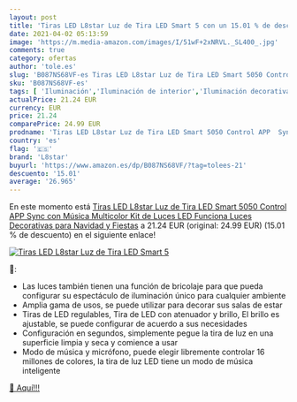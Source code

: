 ```yaml
---
layout: post
title: 'Tiras LED L8star Luz de Tira LED Smart 5 con un 15.01 % de descuento'
date: 2021-04-02 05:13:59
image: 'https://m.media-amazon.com/images/I/51wF+2xNRVL._SL400_.jpg'
comments: true
category: ofertas
author: 'tole.es'
slug: 'B087NS68VF-es Tiras LED L8star Luz de Tira LED Smart 5050 Control APP...'
sku: 'B087NS68VF-es'
tags: [ 'Iluminación','Iluminación de interior','Iluminación decorativa y para usos específicos de interior','Tiras LED de interior','l8star','navidad', ]
actualPrice: 21.24 EUR
currency: EUR
price: 21.24
comparePrice: 24.99 EUR
prodname: 'Tiras LED L8star Luz de Tira LED Smart 5050 Control APP  Sync con Música Multicolor  Kit de Luces LED Funciona Luces Decorativas para Navidad y Fiestas'
country: 'es'
flag: '🇪🇸'
brand: 'L8star'
buyurl: 'https://www.amazon.es/dp/B087NS68VF/?tag=tolees-21'
descuento: '15.01'
average: '26.965'
---
```


En este momento está [Tiras LED L8star Luz de Tira LED Smart 5050 Control APP  Sync con Música Multicolor  Kit de Luces LED Funciona Luces Decorativas para Navidad y Fiestas](https://www.amazon.es/dp/B087NS68VF/?tag=tolees-21) a 21.24 EUR (original: 24.99 EUR) (15.01 %  de descuento) en el siguiente enlace!

[![Tiras LED L8star Luz de Tira LED Smart 5](https://m.media-amazon.com/images/I/51wF+2xNRVL._SL400_.jpg)](https://www.amazon.es/dp/B087NS68VF/?tag=tolees-21)

🔎:

- Las luces también tienen una función de bricolaje para que pueda configurar su espectáculo de iluminación único para cualquier ambiente
- Amplia gama de usos, se puede utilizar para decorar sus salas de estar
- Tiras de LED regulables, Tira de LED con atenuador y brillo, El brillo es ajustable, se puede configurar de acuerdo a sus necesidades
- Configuración en segundos, simplemente pegue la tira de luz en una superficie limpia y seca y comience a usar
- Modo de música y micrófono, puede elegir libremente controlar 16 millones de colores, la tira de luz LED tiene un modo de música inteligente

[🛒 Aquí!!!](https://www.amazon.es/dp/B087NS68VF/?tag=tolees-21)
